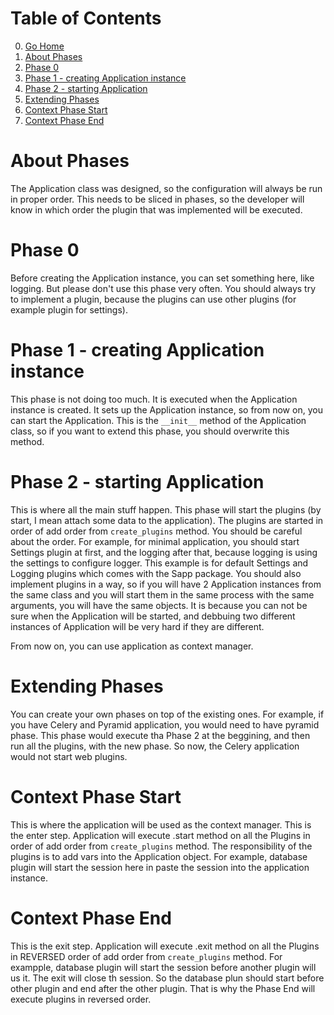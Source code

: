 # Table of Contents

0. [Go Home](../README.md)
1. [About Phases](#about-phases)
2. [Phase 0](#phase-0)
3. [Phase 1 - creating Application instance](#phase-1---creating-application-instance)
4. [Phase 2 - starting Application](#phase-2---starting-application)
5. [Extending Phases](#extending-phases)
6. [Context Phase Start](#context-phase-start)
7. [Context Phase End](#context-phase-end)

# About Phases

The Application class was designed, so the configuration will always be run in
proper order. This needs to be sliced in phases, so the developer will know
in which order the plugin that was implemented will be executed.

# Phase 0

Before creating the Application instance, you can set something here, like
logging. But please don't use this phase very often. You should always try
to implement a plugin, because the plugins can use other plugins (for example
plugin for settings).

# Phase 1 - creating Application instance

This phase is not doing too much. It is executed when the Application instance
is created. It sets up the Application instance, so from now on, you can start
the Application. This is the `__init__` method of the Application class, so
if you want to extend this phase, you should overwrite this method.

# Phase 2 - starting Application

This is where all the main stuff happen. This phase will start the plugins
(by start, I mean attach some data to the application). The plugins are started
in order of add order from `create_plugins` method. You should be careful about
the order.
For example, for minimal application, you should start Settings plugin at first,
and the logging after that, because logging is using the settings to configure
logger. This example is for default Settings and Logging plugins which comes
with the Sapp package.
You should also implement plugins in a way, so if you will have 2 Application
instances from the same class and you will start them in the same process with
the same arguments, you will have the same objects. It is because you can not be
sure when the Application will be started, and debbuing two different instances
of Application will be very hard if they are different.

From now on, you can use application as context manager.

# Extending Phases

You can create your own phases on top of the existing ones. For example, if you
have Celery and Pyramid application, you would need to have pyramid phase. This
phase would execute tha Phase 2 at the beggining, and then run all the plugins,
with the new phase. So now, the Celery application would not start web plugins.

# Context Phase Start

This is where the application will be used as the context manager. This is the
enter step. Application will execute .start method on all the Plugins in order
of add order from `create_plugins` method. The responsibility of the plugins
is to add vars into the Application object.
For example, database plugin will start the session here in paste the session
into the application instance.

# Context Phase End

This is the exit step. Application will execute .exit method on all the Plugins in REVERSED
order of add order from `create_plugins` method.
For exampple, database plugin will start the session before another plugin will
us it. The exit will close th session.
So the database plun should start before other plugin and end after the other
plugin. That is why the Phase End will execute plugins in reversed order.
